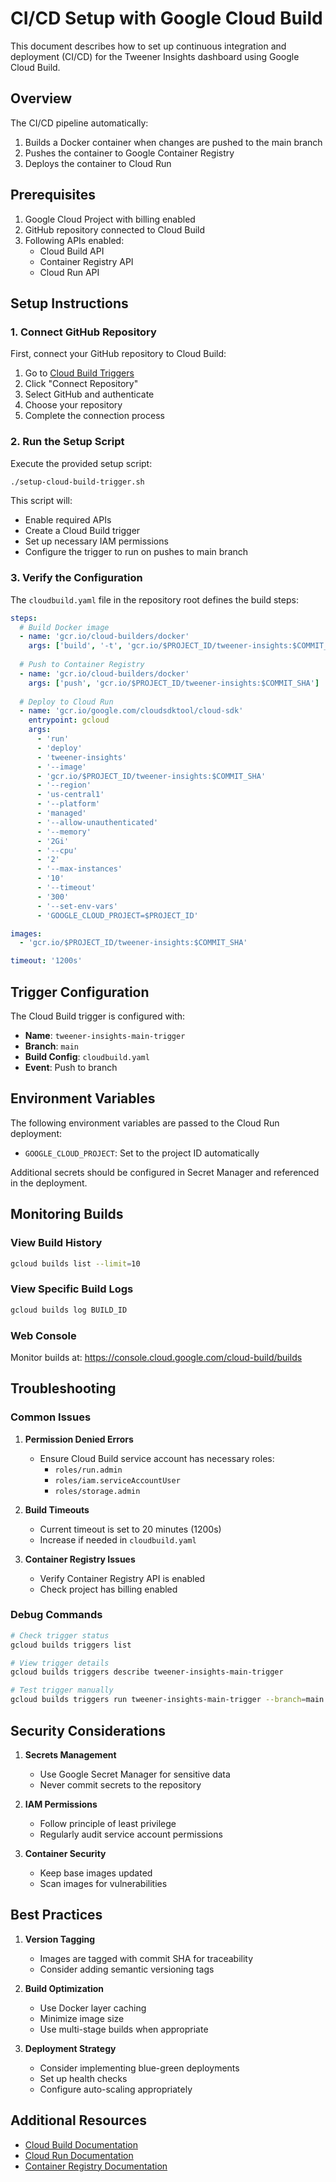 # CI/CD Setup with Google Cloud Build

This document describes how to set up continuous integration and deployment (CI/CD) for the Tweener Insights dashboard using Google Cloud Build.

## Overview

The CI/CD pipeline automatically:
1. Builds a Docker container when changes are pushed to the main branch
2. Pushes the container to Google Container Registry
3. Deploys the container to Cloud Run

## Prerequisites

1. Google Cloud Project with billing enabled
2. GitHub repository connected to Cloud Build
3. Following APIs enabled:
   - Cloud Build API
   - Container Registry API
   - Cloud Run API

## Setup Instructions

### 1. Connect GitHub Repository

First, connect your GitHub repository to Cloud Build:

1. Go to [Cloud Build Triggers](https://console.cloud.google.com/cloud-build/triggers)
2. Click "Connect Repository"
3. Select GitHub and authenticate
4. Choose your repository
5. Complete the connection process

### 2. Run the Setup Script

Execute the provided setup script:

```bash
./setup-cloud-build-trigger.sh
```

This script will:
- Enable required APIs
- Create a Cloud Build trigger
- Set up necessary IAM permissions
- Configure the trigger to run on pushes to main branch

### 3. Verify the Configuration

The `cloudbuild.yaml` file in the repository root defines the build steps:

```yaml
steps:
  # Build Docker image
  - name: 'gcr.io/cloud-builders/docker'
    args: ['build', '-t', 'gcr.io/$PROJECT_ID/tweener-insights:$COMMIT_SHA', '.']
  
  # Push to Container Registry
  - name: 'gcr.io/cloud-builders/docker'
    args: ['push', 'gcr.io/$PROJECT_ID/tweener-insights:$COMMIT_SHA']
  
  # Deploy to Cloud Run
  - name: 'gcr.io/google.com/cloudsdktool/cloud-sdk'
    entrypoint: gcloud
    args:
      - 'run'
      - 'deploy'
      - 'tweener-insights'
      - '--image'
      - 'gcr.io/$PROJECT_ID/tweener-insights:$COMMIT_SHA'
      - '--region'
      - 'us-central1'
      - '--platform'
      - 'managed'
      - '--allow-unauthenticated'
      - '--memory'
      - '2Gi'
      - '--cpu'
      - '2'
      - '--max-instances'
      - '10'
      - '--timeout'
      - '300'
      - '--set-env-vars'
      - 'GOOGLE_CLOUD_PROJECT=$PROJECT_ID'

images:
  - 'gcr.io/$PROJECT_ID/tweener-insights:$COMMIT_SHA'

timeout: '1200s'
```

## Trigger Configuration

The Cloud Build trigger is configured with:
- **Name**: `tweener-insights-main-trigger`
- **Branch**: `main`
- **Build Config**: `cloudbuild.yaml`
- **Event**: Push to branch

## Environment Variables

The following environment variables are passed to the Cloud Run deployment:
- `GOOGLE_CLOUD_PROJECT`: Set to the project ID automatically

Additional secrets should be configured in Secret Manager and referenced in the deployment.

## Monitoring Builds

### View Build History
```bash
gcloud builds list --limit=10
```

### View Specific Build Logs
```bash
gcloud builds log BUILD_ID
```

### Web Console
Monitor builds at: https://console.cloud.google.com/cloud-build/builds

## Troubleshooting

### Common Issues

1. **Permission Denied Errors**
   - Ensure Cloud Build service account has necessary roles:
     - `roles/run.admin`
     - `roles/iam.serviceAccountUser`
     - `roles/storage.admin`

2. **Build Timeouts**
   - Current timeout is set to 20 minutes (1200s)
   - Increase if needed in `cloudbuild.yaml`

3. **Container Registry Issues**
   - Verify Container Registry API is enabled
   - Check project has billing enabled

### Debug Commands

```bash
# Check trigger status
gcloud builds triggers list

# View trigger details
gcloud builds triggers describe tweener-insights-main-trigger

# Test trigger manually
gcloud builds triggers run tweener-insights-main-trigger --branch=main
```

## Security Considerations

1. **Secrets Management**
   - Use Google Secret Manager for sensitive data
   - Never commit secrets to the repository

2. **IAM Permissions**
   - Follow principle of least privilege
   - Regularly audit service account permissions

3. **Container Security**
   - Keep base images updated
   - Scan images for vulnerabilities

## Best Practices

1. **Version Tagging**
   - Images are tagged with commit SHA for traceability
   - Consider adding semantic versioning tags

2. **Build Optimization**
   - Use Docker layer caching
   - Minimize image size
   - Use multi-stage builds when appropriate

3. **Deployment Strategy**
   - Consider implementing blue-green deployments
   - Set up health checks
   - Configure auto-scaling appropriately

## Additional Resources

- [Cloud Build Documentation](https://cloud.google.com/build/docs)
- [Cloud Run Documentation](https://cloud.google.com/run/docs)
- [Container Registry Documentation](https://cloud.google.com/container-registry/docs)